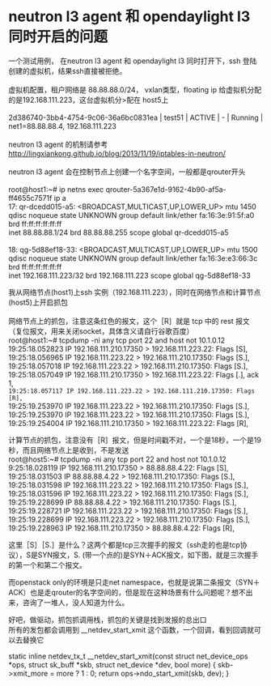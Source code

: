 neutron l3 agent 和 opendaylight l3 同时开启的问题
=================================================

一个测试用例， 在neutron l3 agent 和 opendaylight l3 同时打开下，ssh 登陆 创建的虚拟机，结果ssh直接被拒绝。<br />
 <br />
虚拟机配置，租户网络是 88.88.88.0/24， vxlan类型，floating ip 给虚拟机分配的是192.168.111.223，这台虚拟机分>配在 host5上 <br />
 <br />
2d386740-3bb4-4754-9c06-36a6bc0831ea | test51 | ACTIVE | - | Running | net1=88.88.88.4, 192.168.111.223 <br />
 <br />
neutron l3 agent 的机制请参考 http://lingxiankong.github.io/blog/2013/11/19/iptables-in-neutron/ <br />
 <br />
neutron l3 agent 会在控制节点上创建一个名字空间，一般都是qrouter开头 <br />
 <br />
root@host1:~# ip netns exec qrouter-5a367e1d-9162-4b90-af5a-ff4655c7571f ip a <br />
17: qr-dcedd015-a5: <BROADCAST,MULTICAST,UP,LOWER_UP> mtu 1450 qdisc noqueue state UNKNOWN group default
link/ether fa:16:3e:91:5f:a0 brd ff:ff:ff:ff:ff:ff <br />
inet 88.88.88.1/24 brd 88.88.88.255 scope global qr-dcedd015-a5 <br />
 <br />
18: qg-5d88ef18-33: <BROADCAST,MULTICAST,UP,LOWER_UP> mtu 1500 qdisc noqueue state UNKNOWN group default
link/ether fa:16:3e:e3:66:3c brd ff:ff:ff:ff:ff:ff <br />
inet 192.168.111.223/32 brd 192.168.111.223 scope global qg-5d88ef18-33 <br />

我从网络节点(host1)上ssh 实例（192.168.111.223），同时在网络节点和计算节点(host5)上开启抓包 <br />
 <br />
网络节点上的抓包，注意这条红色的报文，这个［R］就是 tcp 中的 rest 报文（复位报文，用来关闭socket，具体含义请自行谷歌百度）<br />
root@host1:~# tcpdump -ni any tcp port 22 and host not 10.1.0.12 <br />
19:25:18.052823 IP 192.168.111.210.17350 > 192.168.111.223.22: Flags [S], <br />
19:25:18.056965 IP 192.168.111.223.22 > 192.168.111.210.17350: Flags [S.], <br />
19:25:18.057018 IP 192.168.111.223.22 > 192.168.111.210.17350: Flags [S.], <br />
19:25:18.057049 IP 192.168.111.210.17350 > 192.168.111.223.22: Flags [.], ack 1, <br />
`19:25:18.057117 IP 192.168.111.223.22 > 192.168.111.210.17350: Flags [R],` <br />
19:25:19.253970 IP 192.168.111.223.22 > 192.168.111.210.17350: Flags [S.], <br />
19:25:19.253970 IP 192.168.111.223.22 > 192.168.111.210.17350: Flags [S.], <br />
19:25:19.254004 IP 192.168.111.210.17350 > 192.168.111.223.22: Flags [R], <br />


计算节点的抓包，注意没有［R］报文，但是时间戳不对，一个是18秒，一个是19秒，而且网络节点上是收到，不是发送<br />
root@host5:~# tcpdump -ni any tcp port 22 and host not 10.1.0.12 <br />
 9:25:18.028119 IP 192.168.111.210.17350 > 88.88.88.4.22: Flags [S], <br />
19:25:18.031503 IP 88.88.88.4.22 > 192.168.111.210.17350: Flags [S.], <br />
19:25:18.031598 IP 192.168.111.223.22 > 192.168.111.210.17350: Flags [S.], <br />
19:25:18.031596 IP 192.168.111.223.22 > 192.168.111.210.17350: Flags [S.], <br />
19:25:19.228699 IP 88.88.88.4.22 > 192.168.111.210.17350: Flags [S.], <br />
19:25:19.228721 IP 192.168.111.223.22 > 192.168.111.210.17350: Flags [S.], <br />
19:25:19.228699 IP 192.168.111.223.22 > 192.168.111.210.17350: Flags [S.], <br />
19:25:19.228963 IP 192.168.111.210.17350 > 88.88.88.4.22: Flags [R], <br />


这里［S］［S.］是什么？这两个都是tcp三次握手的报文（ssh走的也是tcp协议），S是SYN报文，S. (带一个点的)是SYN＋ACK报文，如下图，就是三次握手的第一个和第二个报文。<br />

而openstack only的环境是只走net namespace，也就是说第二条报文（SYN＋ACK）也是走qrouter的名字空间的，但是现在这种场景有什么问题呢？想不出来，咨询了一堆人，没人知道为什么。<br />

好吧，做驱动，抓包抓调用栈，抓包的关键是找到发报的总出口 <br />
所有的发包都会调用到 __netdev_start_xmit 这个函数，一个回调，看到回调就可以去替换它 <br />

  static inline netdev_tx_t __netdev_start_xmit(const struct net_device_ops *ops, 
                                                struct sk_buff *skb, struct net_device *dev, 
                                                bool more) 
  { 
          skb->xmit_more = more ? 1 : 0; 
          return ops->ndo_start_xmit(skb, dev); 
  } 
